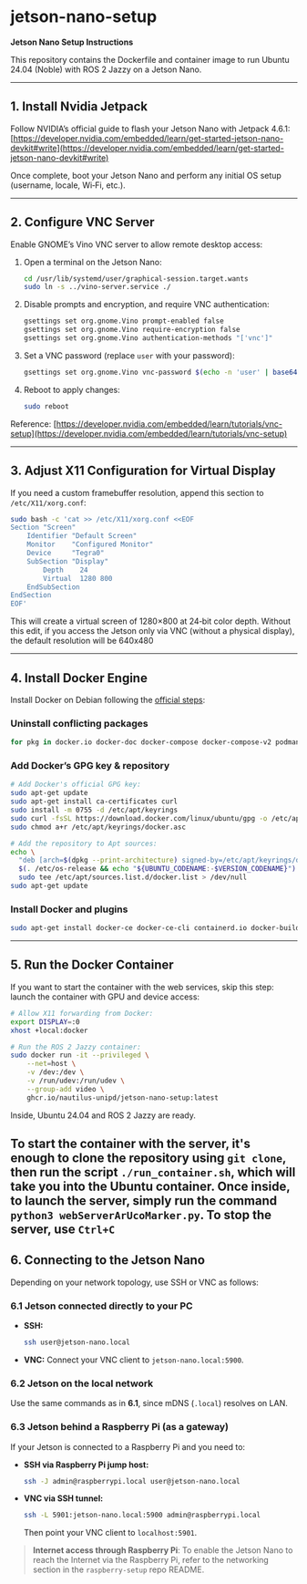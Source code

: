 # jetson-nano-setup

**Jetson Nano Setup Instructions**

This repository contains the Dockerfile and container image to run Ubuntu 24.04 (Noble) with ROS 2 Jazzy on a Jetson Nano.

---

## 1. Install Nvidia Jetpack

Follow NVIDIA’s official guide to flash your Jetson Nano with Jetpack 4.6.1: [https://developer.nvidia.com/embedded/learn/get-started-jetson-nano-devkit#write](https://developer.nvidia.com/embedded/learn/get-started-jetson-nano-devkit#write)


Once complete, boot your Jetson Nano and perform any initial OS setup (username, locale, Wi‑Fi, etc.).

---

## 2. Configure VNC Server

Enable GNOME’s Vino VNC server to allow remote desktop access:

1. Open a terminal on the Jetson Nano:

   ```bash
   cd /usr/lib/systemd/user/graphical-session.target.wants
   sudo ln -s ../vino-server.service ./
   ```
2. Disable prompts and encryption, and require VNC authentication:

   ```bash
   gsettings set org.gnome.Vino prompt-enabled false
   gsettings set org.gnome.Vino require-encryption false
   gsettings set org.gnome.Vino authentication-methods "['vnc']"
   ```
3. Set a VNC password (replace `user` with your password):

   ```bash
   gsettings set org.gnome.Vino vnc-password $(echo -n 'user' | base64)
   ```
4. Reboot to apply changes:

   ```bash
   sudo reboot
   ```

Reference: [https://developer.nvidia.com/embedded/learn/tutorials/vnc-setup](https://developer.nvidia.com/embedded/learn/tutorials/vnc-setup)

---

## 3. Adjust X11 Configuration for Virtual Display

If you need a custom framebuffer resolution, append this section to `/etc/X11/xorg.conf`:

```bash
sudo bash -c 'cat >> /etc/X11/xorg.conf <<EOF
Section "Screen"
    Identifier "Default Screen"
    Monitor    "Configured Monitor"
    Device     "Tegra0"
    SubSection "Display"
        Depth    24
        Virtual  1280 800
    EndSubSection
EndSection
EOF'
```

This will create a virtual screen of 1280×800 at 24‑bit color depth.
Without this edit, if you access the Jetson only via VNC (without a physical display), the default resolution will be 640x480

---

## 4. Install Docker Engine

Install Docker on Debian following the [official steps](https://docs.docker.com/engine/install/ubuntu/):

### Uninstall conflicting packages
```bash
for pkg in docker.io docker-doc docker-compose docker-compose-v2 podman-docker containerd runc; do sudo apt-get remove $pkg; done
```

### Add Docker’s GPG key & repository

```bash
# Add Docker's official GPG key:
sudo apt-get update
sudo apt-get install ca-certificates curl
sudo install -m 0755 -d /etc/apt/keyrings
sudo curl -fsSL https://download.docker.com/linux/ubuntu/gpg -o /etc/apt/keyrings/docker.asc
sudo chmod a+r /etc/apt/keyrings/docker.asc

# Add the repository to Apt sources:
echo \
  "deb [arch=$(dpkg --print-architecture) signed-by=/etc/apt/keyrings/docker.asc] https://download.docker.com/linux/ubuntu \
  $(. /etc/os-release && echo "${UBUNTU_CODENAME:-$VERSION_CODENAME}") stable" | \
  sudo tee /etc/apt/sources.list.d/docker.list > /dev/null
sudo apt-get update
```

### Install Docker and plugins

```bash
sudo apt-get install docker-ce docker-ce-cli containerd.io docker-buildx-plugin docker-compose-plugin
```

---

## 5. Run the Docker Container
If you want to start the container with the web services, skip this step: launch the container with GPU and device access:

```bash
# Allow X11 forwarding from Docker:
export DISPLAY=:0
xhost +local:docker

# Run the ROS 2 Jazzy container:
sudo docker run -it --privileged \
    --net=host \
    -v /dev:/dev \
    -v /run/udev:/run/udev \
    --group-add video \
    ghcr.io/nautilus-unipd/jetson-nano-setup:latest
```

Inside, Ubuntu 24.04 and ROS 2 Jazzy are ready.

To start the container with the server, it's enough to clone the repository using `git clone`,
then run the script `./run_container.sh`, which will take you into the Ubuntu container. 
Once inside, to launch the server, simply run the command `python3 webServerArUcoMarker.py`.
To stop the server, use `Ctrl+C`
---

## 6. Connecting to the Jetson Nano

Depending on your network topology, use SSH or VNC as follows:

### 6.1 Jetson connected directly to your PC

* **SSH:**

  ```bash
  ssh user@jetson-nano.local
  ```
* **VNC:**
  Connect your VNC client to `jetson-nano.local:5900`.

### 6.2 Jetson on the local network

Use the same commands as in **6.1**, since mDNS (`.local`) resolves on LAN.

### 6.3 Jetson behind a Raspberry Pi (as a gateway)

If your Jetson is connected to a Raspberry Pi and you need to:

* **SSH via Raspberry Pi jump host:**

  ```bash
  ssh -J admin@raspberrypi.local user@jetson-nano.local
  ```

* **VNC via SSH tunnel:**

  ```bash
  ssh -L 5901:jetson-nano.local:5900 admin@raspberrypi.local
  ```

  Then point your VNC client to `localhost:5901`.

> **Internet access through Raspberry Pi**: To enable the Jetson Nano to reach the Internet via the Raspberry Pi, refer to the networking section in the `raspberry-setup` repo README.
